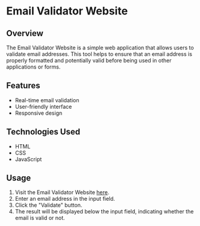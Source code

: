 # Email Validator Website

## Overview

The Email Validator Website is a simple web application that allows users to validate email addresses. This tool helps to ensure that an email address is properly formatted and potentially valid before being used in other applications or forms.

## Features

- Real-time email validation
- User-friendly interface
- Responsive design

## Technologies Used

- HTML
- CSS
- JavaScript

## Usage

1. Visit the Email Validator Website [here](https://copper-elka-35.tiiny.site).
2. Enter an email address in the input field.
3. Click the "Validate" button.
4. The result will be displayed below the input field, indicating whether the email is valid or not.
